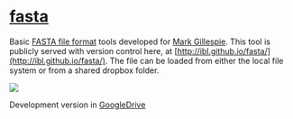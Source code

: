 [fasta](http://ibl.github.io/fasta/)
=====

Basic [FASTA file format](http://en.wikipedia.org/wiki/FASTA_format) tools developed for [Mark Gillespie](http://www.usahealthsystem.com/pharmacology-faculty-gillespie). This tool is publicly served with version control here, at [http://ibl.github.io/fasta/](http://ibl.github.io/fasta/). The file can be loaded from either the local file system or from a shared dropbox folder.

![](http://ibl.github.io/fasta/snap.png)

Development version in [GoogleDrive](https://www.googledrive.com/host/0BwwZEXS3GesiTjlHSmlOcEJaeDA/fasta/)
